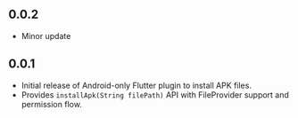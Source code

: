 ## 0.0.2

- Minor update

## 0.0.1

- Initial release of Android-only Flutter plugin to install APK files.
- Provides `installApk(String filePath)` API with FileProvider support and permission flow.


